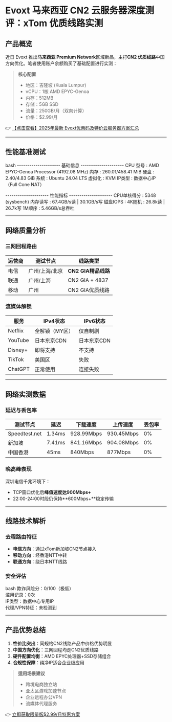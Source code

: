 # Evoxt 马来西亚 CN2 云服务器深度测评：xTom 优质线路实测

## 产品概览

近日 Evoxt 推出**马来西亚 Premium Network**区域新品，主打**CN2 优质线路**中国方向优化。笔者使用账户余额购买了基础配置进行实测：

> **核心配置**  
> - 地区：吉隆坡 (Kuala Lumpur)  
> - vCPU：1核 AMD EPYC-Genoa  
> - 内存：512MB  
> - 存储：5GB SSD  
> - 流量：250GB/月（双向计算）  
> - 价格：$2.99/月  

👉 [【点击查看】2025年最新 Evoxt优惠码及特价云服务器方案汇总](https://bit.ly/evoxt)

---

## 性能基准测试

bash
--------------------- 基础信息 ---------------------
CPU 型号       : AMD EPYC-Genoa Processor (4192.08 MHz)
内存          : 260.01/458.41 MiB 
硬盘          : 2.40/4.83 GiB
系统          : Ubuntu 24.04 LTS
虚拟化        : KVM
IP类型        : 数据中心IP（Full Cone NAT）

--------------------- 性能指标 ---------------------
CPU单核得分   : 5348 (sysbench)
内存读写      : 67.4GB/s读 | 30.1GB/s写
磁盘IOPS      : 
  4K随机      : 26.8k读 | 26.7k写
  1M顺序      : 5.46GB/s总吞吐

---

## 网络质量分析

### 三网回程路由
| 运营商 | 测试节点       | 线路类型          |
|--------|----------------|-------------------|
| 电信   | 广州/上海/北京 | **CN2 GIA精品线路** |
| 联通   | 广州/上海      | CN2 GIA + 4837   |
| 移动   | 广州           | CN2 GIA优质线路   |

### 流媒体解锁
| 服务       | IPv4状态          | IPv6状态          |
|------------|-------------------|-------------------|
| Netflix    | 全解锁（MY区）    | 仅自制剧          |
| YouTube    | 日本东京CDN       | 日本东京CDN       |
| Disney+    | 即将支持          | 不支持            |
| TikTok     | 美国区            | 失败              |
| ChatGPT    | 正常使用          | 连接失败          |

---

## 网络实测数据

### 延迟与丢包率
| 测试节点       | 延迟  | 下载速度   | 上传速度   | 丢包率 |
|----------------|-------|------------|------------|--------|
| Speedtest.net  | 1.34ms| 928.99Mbps | 930.45Mbps | 0%     |
| 新加坡        | 7.41ms| 841.16Mbps | 904.08Mbps | 0%     |
| 中国香港      | 45ms  | 840Mbps    | 877Mbps    | 0%     |

### 晚高峰表现
深圳电信千兆环境下：
- TCP窗口优化后**峰值速度达900Mbps+**
- 22:00-24:00时段仍保持**600Mbps+**稳定传输

---

## 线路技术解析

### 去程路由特征
- **电信方向**：通过xTom新加坡CN2节点接入
- **移动方向**：经香港NTT中转
- **联通方向**：绕日本NTT线路

### 安全评估
bash
欺诈风险分：0/100（极低）  
滥用记录：0次  
IP类型：数据中心专用IP  
代理/VPN特征：未检测到

---

## 产品优势总结

1. **性价比突出**：同规格CN2线路产品中价格优势明显
2. **中国方向优化**：三网回程均走CN2优质线路
3. **硬件配置均衡**：AMD EPYC处理器+SSD存储组合
4. **合规性保障**：纯净IP适合企业级应用

> **适用场景建议**  
> - 跨境电商独立站  
> - 亚太区游戏加速节点  
> - 企业远程办公VPN  
> - 流媒体代理服务

👉 [立即获取限量版$2.99/月特惠方案](https://bit.ly/evoxt)